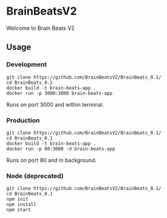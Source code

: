 # BrainBeatsV2
Welcome to Brain Beats V2

## Usage

### Development
```
git clone https://github.com/BrainBeatsV2/BrainBeats_0.1/
cd BrainBeats_0.1
docker build -t brain-beats-app .
docker run -p 3000:3000 brain-beats-app
```
Runs on port 3000 and within terminal. 

### Production
```
git clone https://github.com/BrainBeatsV2/BrainBeats_0.1/
cd BrainBeats_0.1
docker build -t brain-beats-app .
docker run -p 80:3000 -d brain-beats-app
```
Runs on port 80 and in background. 

### Node (deprecated)
```
git clone https://github.com/BrainBeatsV2/BrainBeats_0.1/
cd BrainBeats_0.1
npm init
npm install
npm start
```
